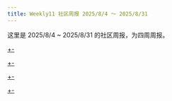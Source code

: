 ```yaml
---
title: Weekly11 社区周报 2025/8/4 ～ 2025/8/31
---
```


这里是 2025/8/4 ~ 2025/8/31 的社区周报，为四周周报。

[+-](/weekly/weekly11/official.md#:embed)

[+-](/weekly/weekly11/projects.md#:embed)

[+-](/weekly/weekly11/packages.md#:embed)

[+-](/weekly/weekly11/community.md#:embed)
